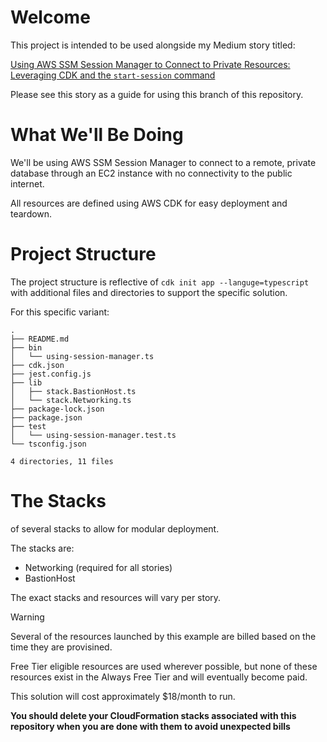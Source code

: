 # Welcome

This project is intended to be used alongside my Medium story titled:

[Using AWS SSM Session Manager to Connect to Private Resources: Leveraging CDK and the `start-session` command
](https://medium.com/@mylesloffler/using-aws-ssm-session-manager-to-connect-to-private-resources-a0933b4dc6e3)

Please see this story as a guide for using this branch of this repository.

# What We'll Be Doing
We'll be using AWS SSM Session Manager to connect to a remote, private database through an EC2 instance with no connectivity to the public internet.

All resources are defined using AWS CDK for easy deployment and teardown.

# Project Structure
The project structure is reflective of `cdk init app --languge=typescript` with additional files and directories to support the specific solution.

For this specific variant:

```
.
├── README.md
├── bin
│   └── using-session-manager.ts
├── cdk.json
├── jest.config.js
├── lib
│   ├── stack.BastionHost.ts
│   └── stack.Networking.ts
├── package-lock.json
├── package.json
├── test
│   └── using-session-manager.test.ts
└── tsconfig.json

4 directories, 11 files
```

# The Stacks
of several stacks to allow for modular deployment.

The stacks are:

 - Networking (required for all stories)
 - BastionHost

The exact stacks and resources will vary per story.

>[!WARNING]
> Several of the resources launched by this example are billed based on the time they are provisined.
>
> Free Tier eligible resources are used wherever possible, but none of these
> resources exist in the Always Free Tier and will eventually become paid.
>
> This solution will cost approximately $18/month to run.
>
> **You should delete your CloudFormation stacks associated with this repository
> when you are done with them to avoid unexpected bills**
